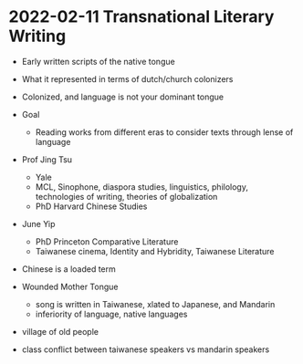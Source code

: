 # 2022-02-11 Transnational Literary Writing

* Early written scripts of the native tongue
* What it represented in terms of dutch/church colonizers
* Colonized, and language is not your dominant tongue
* Goal
  * Reading works from different eras to consider texts through lense of language

* Prof Jing Tsu
  * Yale
  * MCL, Sinophone, diaspora studies, linguistics, philology, technologies of writing, theories of globalization
  * PhD Harvard Chinese Studies
* June Yip
  * PhD Princeton Comparative Literature
  * Taiwanese cinema, Identity and Hybridity, Taiwanese Literature
* Chinese is a loaded term
* Wounded Mother Tongue
  * song is written in Taiwanese, xlated  to Japanese, and Mandarin
  * inferiority of language, native languages
* village of old people
* class conflict between taiwanese speakers vs mandarin speakers